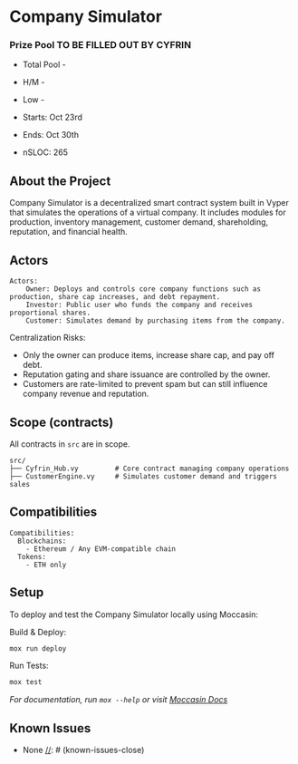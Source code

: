 # Company Simulator

### Prize Pool TO BE FILLED OUT BY CYFRIN

- Total Pool -  
- H/M -  
- Low -  

- Starts: Oct 23rd 
- Ends:  Oct 30th

- nSLOC:  265

[//]: # (contest-details-open)

## About the Project

Company Simulator is a decentralized smart contract system built in Vyper that simulates the operations of a virtual company. It includes modules for production, inventory management, customer demand, shareholding, reputation, and financial health.

## Actors

```text
Actors:
    Owner: Deploys and controls core company functions such as production, share cap increases, and debt repayment.
    Investor: Public user who funds the company and receives proportional shares.
    Customer: Simulates demand by purchasing items from the company.
```

Centralization Risks:
- Only the owner can produce items, increase share cap, and pay off debt.
- Reputation gating and share issuance are controlled by the owner.
- Customers are rate-limited to prevent spam but can still influence company revenue and reputation.

[//]: # (contest-details-close)

[//]: # (scope-open)

## Scope (contracts)

All contracts in `src` are in scope.

```text
src/
├── Cyfrin_Hub.vy         # Core contract managing company operations
├── CustomerEngine.vy     # Simulates customer demand and triggers sales
```

[//]: # (scope-close)

## Compatibilities

```text
Compatibilities:
  Blockchains:
    - Ethereum / Any EVM-compatible chain
  Tokens:
    - ETH only
```

[//]: # (getting-started-open)

## Setup

To deploy and test the Company Simulator locally using Moccasin:

Build & Deploy:
```bash
mox run deploy
```

Run Tests:
```bash
mox test
```

_For documentation, run `mox --help` or visit [Moccasin Docs](https://cyfrin.github.io/moccasin)_

[//]: # (getting-started-close)

[//]: # (known-issues-open)

## Known Issues
- None
[//]: # (known-issues-close)
